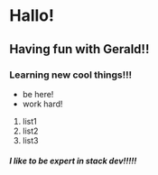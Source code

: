 # Hallo!
## Having fun with Gerald!!
### Learning new cool things!!!
* be here!
* work hard!
1. list1
2. list2
3. list3
##### I like to be expert in stack dev!!!!!
